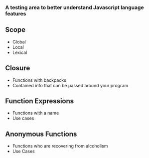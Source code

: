 ### A testing area to better understand Javascript language features

## Scope

* Global
* Local
* Lexical

## Closure

* Functions with backpacks
* Contained info that can be passed around your program

## Function Expressions

* Functions with a name
* Use cases

## Anonymous Functions

* Functions who are recovering from alcoholism
* Use Cases